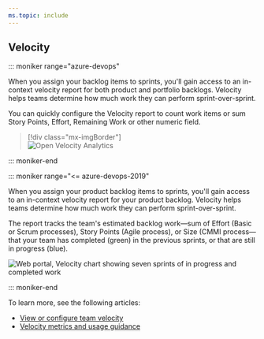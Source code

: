 ```yaml
---
ms.topic: include
---
```


## Velocity

::: moniker range="azure-devops"

When you assign your backlog items to sprints, you'll gain access to an in-context velocity report for both product and portfolio backlogs. Velocity helps teams determine how much work they can perform sprint-over-sprint.

You can quickly configure the Velocity report to count work items or sum Story Points, Effort, Remaining Work or other numeric field.

> [!div class="mx-imgBorder"]  
> ![Open Velocity Analytics](/azure/devops/report/dashboards/media/velocity/analytics-velocity-azure-devops.png)

::: moniker-end

::: moniker range="<= azure-devops-2019"

When you assign your product backlog items to sprints, you'll gain access to an in-context velocity report for your product backlog. Velocity helps teams determine how much work they can perform sprint-over-sprint.

The report tracks the team's estimated backlog work&mdash;sum of Effort (Basic or Scrum processes), Story Points (Agile process), or Size (CMMI process&mdash;that your team has completed (green) in the previous sprints, or that are still in progress (blue).

![Web portal, Velocity chart showing seven sprints of in progress and completed work](/azure/devops/report/dashboards/media/team-velocity-chart-web-7-iterations.png)

::: moniker-end

To learn more, see the following articles:

* [View or configure team velocity](/azure/devops/report/dashboards/team-velocity)
* [Velocity metrics and usage guidance](/azure/devops/report/dashboards/velocity-guidance)
